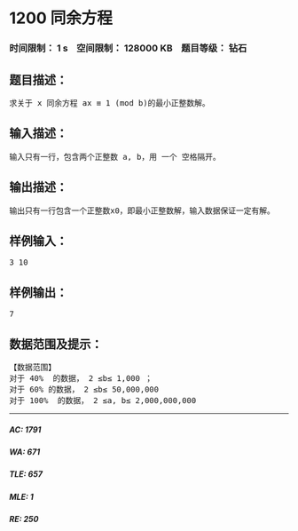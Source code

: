 # 1200 同余方程   
### 时间限制： 1 s&nbsp;&nbsp;&nbsp;&nbsp;空间限制： 128000 KB&nbsp;&nbsp;&nbsp;&nbsp;题目等级： 钻石  
## 题目描述：  

<pre>
求关于 x 同余方程 ax ≡ 1 (mod b)的最小正整数解。 
</pre>
  
  
## 输入描述：  

<pre>
输入只有一行，包含两个正整数 a, b，用 一个 空格隔开。 
</pre>
  
  
## 输出描述：  

<pre>
输出只有一行包含一个正整数x0，即最小正整数解，输入数据保证一定有解。
</pre>
  
  
## 样例输入：  

<pre>
3 10 
</pre>
  
  
## 样例输出：  

<pre>
7
</pre>
  
  
## 数据范围及提示：  

<pre>
【数据范围】  
对于 40%  的数据， 2 ≤b≤ 1,000 ；  
对于 60% 的数据， 2 ≤b≤ 50,000,000   
对于 100%  的数据， 2 ≤a, b≤ 2,000,000,000
</pre>
  
  
***  

##### AC: 1791  
##### WA: 671  
##### TLE: 657  
##### MLE: 1  
##### RE: 250  
